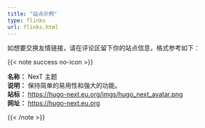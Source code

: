 ```yaml
---
title: "站点示例"
type: flinks
url: flinks.html
---
```


如想要交换友情链接，请在评论区留下你的站点信息，格式参考如下：

{{< note success no-icon >}}

 **名称：** NexT 主题 <br/>
 **说明：** 保持简单的易用性和强大的功能。 <br/>
 **站标：** https://hugo-next.eu.org/imgs/hugo_next_avatar.png <br/>
 **网址：** https://hugo-next.eu.org <br/>

{{< /note >}}